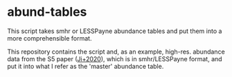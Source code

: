 # abund-tables
This script takes smhr or LESSPayne abundance tables and put them into a more comprehensible format.

This repository contains the script and, as an example, high-res. abundance data from the S5 paper ([Ji+2020]([url](https://ui.adsabs.harvard.edu/abs/2020AJ....160..181J/abstract))), which is in smhr/LESSPayne format, and put it into what I refer as the 'master' abundance table.
